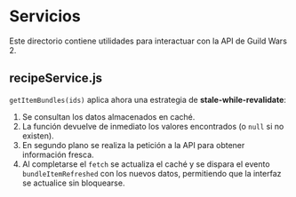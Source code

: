 # Servicios

Este directorio contiene utilidades para interactuar con la API de Guild Wars 2.

## recipeService.js

`getItemBundles(ids)` aplica ahora una estrategia de **stale-while-revalidate**:

1. Se consultan los datos almacenados en caché.
2. La función devuelve de inmediato los valores encontrados (o `null` si no existen).
3. En segundo plano se realiza la petición a la API para obtener información fresca.
4. Al completarse el `fetch` se actualiza el caché y se dispara el evento `bundleItemRefreshed` con los nuevos datos, permitiendo que la interfaz se actualice sin bloquearse.

